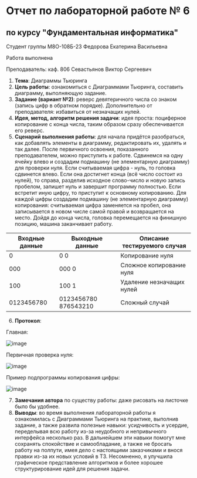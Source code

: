 # Отчет по лабораторной работе № 6
## по курсу "Фундаментальная информатика"

Студент группы М8О-108Б-23 Федорова Екатерина Васильевна

Работа выполнена 

Преподаватель: каф. 806 Севастьянов Виктор Сергеевич

1. **Тема**: Диаграммы Тьюринга
2. **Цель работы**: ознакомиться с Диаграммами Тьюринга, составить диаграмму, выполняющую задание. 
3. **Задание (вариант №2)**: реверс девятеричного числа со знаком (запись цифр в обратном порядке). Дополнительно от преподавателя: избавиться от незначащих нулей.
4. **Идея, метод, алгоритм решения задачи**: идея проста: поциферное копирование с конца числа, таким образом сразу обеспечивается его реверс.
5. **Сценарий выполнения работы**: для начала придётся разобраться, как добавлять элементы в диаграмму, редактировать их, удалять и так далее. После первичного освоения, показанного преподавателем, можно приступить к работе. Сдвинемся на одну ячейку влево и создадим подмашину (не элементарную диаграмму) для проверки нуля. Если считываемая цифра - нуль, то головка сдвинется влево. Если она достигнет конца (всё число состоит из нулей), то справа, разделив исходное слово-число и новую запись пробелом, запишет нуль и завершит программу полностью. Если встретит иную цифру, то приступит к основному копированию. Для каждой цифры создадим подмашину (не элементарную диаграмму) копирования: считываемая цифра заменяется на пробел, она записывается в новом числе самой правой и возвращается на место. Дойдя до конца числа, головка перемещается на финишную позицию, машина заканчивает работу.

| Входные данные | Выходные данные      | Описание тестируемого случая                    |
|----------------|----------------------|-------------------------------------------------|
| 0              | 0 0                  | Копирование нуля                                |
| 000            | 000 0                | Сложное копирование нуля                        |
| 100            | 100 1                | Удаление незначащих нулей                       |
| 0123456780     | 0123456780 876543210 | Сложный случай                                  |

6. **Протокол**:

Главная:

![image](https://github.com/Ekaterina108B/ForLabs/assets/144663808/dca6e48b-8914-4fc3-82ae-310ccc34435d)

Первичная проверка нуля:

![image](https://github.com/Ekaterina108B/ForLabs/assets/144663808/6e9933d2-9569-4a3d-8808-48b260cae439)


Пример подпрограммы копирования цифры:

![image](https://github.com/Ekaterina108B/ForLabs/assets/144663808/50a0b2ac-09e9-413f-ad55-888548fb579c)

7. **Замечания автора** по существу работы: даже рисовать на листочке было бы удобнее.
8. **Выводы**: во время выполнения лабораторной работы я ознакомилась с Диаграммами Тьюринга на практике, выполнив задание, а также развила полезные навыки: усидчивость и усердие, переделывая всю работу из-за неудобного и непривычного интерфейса несколько раз. В дальнейшем эти навыки помогут мне сохранять спокойствие и самообладание, а также не бросать работу на полпути, имея дело с настоящими заказчиками и внося правки из-за их новых условий в ТЗ. Несомненно, я улучшила графическое представление алгоритмов и более хорошее структурирование идей для решения задачи.
